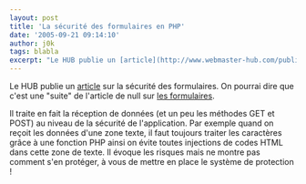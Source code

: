 ```yaml
---
layout: post
title: 'La sécurité des formulaires en PHP'
date: '2005-09-21 09:14:10'
author: j0k
tags: blabla
excerpt: "Le HUB publie un [article](http://www.webmaster-hub.com/publication/article145.html) sur la sécurité des formulaires. On pourrai dire que c'est une \"suite\" de l'article de null sur [les formulaires](http://www.j0k3r.net/php-formulaires-methode-post-ou-get-22.html).     \nIl traite en fait la réception de données (et un peu les méthodes GET et POST)      …"
---
```


Le HUB publie un [article](http://www.webmaster-hub.com/publication/article145.html) sur la sécurité des formulaires. On pourrai dire que c'est une "suite" de l'article de null sur [les formulaires](http://www.j0k3r.net/php-formulaires-methode-post-ou-get-22.html).

Il traite en fait la réception de données (et un peu les méthodes GET et POST) au niveau de la sécurité de l'application. Par exemple quand on reçoit les données d'une zone texte, il faut toujours traiter les caractères grâce à une fonction PHP ainsi on évite toutes injections de codes HTML dans cette zone de texte. Il évoque les risques mais ne montre pas comment s'en protéger, à vous de mettre en place le système de protection !
